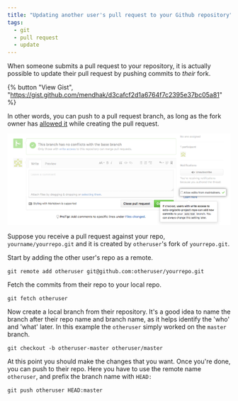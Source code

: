 ```yaml
---
title: "Updating another user's pull request to your Github repository"
tags:
  - git
  - pull request
  - update
---
```


When someone submits a pull request to your repository, it is actually possible to update their pull request by pushing commits to _their_ fork.  

{% button "View Gist", "https://gist.github.com/mendhak/d3cafcf2d1a6764f7c2395e37bc05a81" %}

In other words, you can push to a pull request branch, as long as the fork  owner has [allowed it](https://help.github.com/en/articles/allowing-changes-to-a-pull-request-branch-created-from-a-fork) while creating the pull request. 

![pull request](/static/image/mendhak/allow-maintainers-to-make-edits-sidebar-checkbox.png)


Suppose you receive a pull request against your repo, `yourname/yourrepo.git` and it is created by `otheruser`'s fork of `yourrepo.git`.  


Start by adding the other user's repo as a remote.


    git remote add otheruser git@github.com:otheruser/yourrepo.git


Fetch the commits from their repo to your local repo. 

    git fetch otheruser

Now create a local branch from their repository.  It's a good idea to name the branch after their repo name and branch name, as it helps identify the 'who' and 'what' later. In this example the `otheruser` simply worked on the `master` branch.


    git checkout -b otheruser-master otheruser/master 
    

At this point you should make the changes that you want.  Once you're done, you can push to their repo. Here you have to use the remote name `otheruser`, and prefix the branch name with `HEAD:`


    git push otheruser HEAD:master








